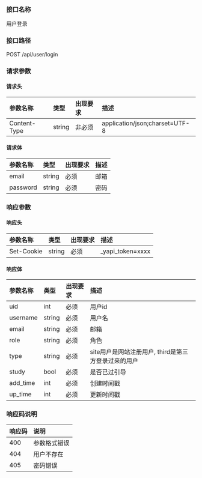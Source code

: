 ### 接口名称
用户登录

### 接口路径
POST /api/user/login

### 请求参数

#### 请求头

参数名称     | 类型   | 出现要求 | 描述
:------------|:-------|:------|:------------------------------
Content-Type | string | 非必须   | application/json;charset=UTF-8

#### 请求体

参数名称 | 类型   | 出现要求 | 描述
:--------|:-------|:-------|:--
email    | string | 必须     | 邮箱
password | string | 必须     | 密码

### 响应参数

#### 响应头

参数名称   | 类型   | 出现要求 | 描述
:----------|:-------|:-------|:----------------
Set-Cookie | string | 必须     | _yapi_token=xxxx

#### 响应体

参数名称 | 类型   | 出现要求 | 描述
:--------|:-------|:-------|:-------------------------------
uid      | int    | 必须     | 用户id
username | string | 必须     | 用户名
email    | string | 必须     | 邮箱
role     | string | 必须     | 角色
type     | string | 必须     | site用户是网站注册用户, third是第三方登录过来的用户
study    | bool   | 必须     | 是否已过引导
add_time | int    | 必须     | 创建时间戳
up_time  | int    | 必须     | 更新时间戳

### 响应码说明

响应码 | 说明
:------|:------
400    | 参数格式错误
404    | 用户不存在
405    | 密码错误